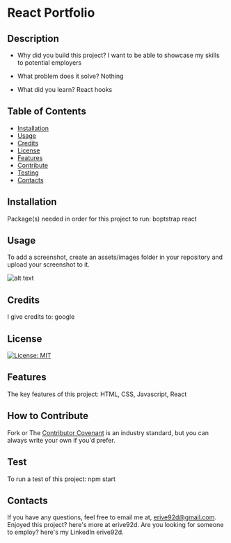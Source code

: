 
# React Portfolio

## Description

- Why did you build this project?
I want to be able to showcase my skills to potential employers

- What problem does it solve?
Nothing

- What did you learn?
React hooks


## Table of Contents

- [Installation](#installation)
- [Usage](#usage)
- [Credits](#credits)
- [License](#license)
- [Features](#features)
- [Contribute](#contribute)
- [Testing](#test)
- [Contacts](#contacts)


## Installation
Package(s) needed in order for this project to run:
boptstrap react

## Usage
To add a screenshot, create an assets/images folder in your repository and upload your screenshot to it.

![alt text](assets/images/screenshot.png)



## Credits
I give credits to:
google

## License
[![License: MIT](https://img.shields.io/badge/License-MIT-yellow.svg)](https://opensource.org/licenses/MIT)

## Features
The key features of this project:
HTML, CSS, Javascript, React

## How to Contribute
Fork 
or
The [Contributor Covenant](https://www.contributor-covenant.org/) is an industry standard, but you can always write your own if you'd prefer.


## Test
To run a test of this project:
npm start

## Contacts
If you have any questions, feel free to email me at, erive92d@gmail.com.
Enjoyed this project? here's more at erive92d.
Are you looking for someone to employ? here's my LinkedIn erive92d.
   

